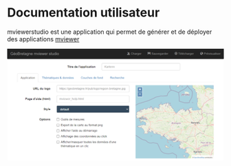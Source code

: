 # Documentation utilisateur



mviewerstudio est une application qui permet de générer et de déployer des applications [mviewer](https://github.com/geobretagne/mviewer)




![Interface studio](img/studio.png)
<!--stackedit_data:
eyJoaXN0b3J5IjpbMTg0ODg0MzgxMCwyMzI2MzE0MiwtMjEzOT
cyNDY1NV19
-->